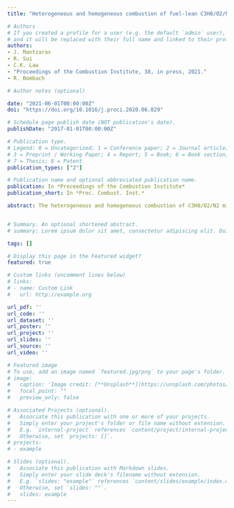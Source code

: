 ```yaml
---
title: "Heterogeneous and homogeneous combustion of fuel-lean C3H8/O2/N2 mixtures over rhodium at pressures up to 6 bar"

# Authors
# If you created a profile for a user (e.g. the default `admin` user), write the username (folder name) here 
# and it will be replaced with their full name and linked to their profile.
authors:
- J. Mantzaras
- R. Sui
- C.K. Law
- "Proceedings of the Combustion Institute, 38, in press, 2021."
- R. Bombach

# Author notes (optional)

date: "2021-06-01T00:00:00Z"
doi: "https://doi.org/10.1016/j.proci.2020.06.029"

# Schedule page publish date (NOT publication's date).
publishDate: "2017-01-01T00:00:00Z"

# Publication type.
# Legend: 0 = Uncategorized; 1 = Conference paper; 2 = Journal article;
# 3 = Preprint / Working Paper; 4 = Report; 5 = Book; 6 = Book section;
# 7 = Thesis; 8 = Patent
publication_types: ["2"]

# Publication name and optional abbreviated publication name.
publication: In *Proceedings of the Combustion Institute*
publication_short: In *Proc. Combust. Inst.*

abstract: The heterogeneous and homogeneous combustion of C3H8/O2/N2 mixtures over Rh was investigated at pressures 1-6 bar, catalyst surface temperatures 680-1100 K and C3H8-to-O2 equivalence ratios 0.25-0.52. Non-intrusive laser-based measurements were applied in a channel-flow catalytic reactor and involved 1-D Raman spectroscopy of major gas-phase species across the channel boundary layer for assessing the catalytic reactivity and planar laser induced fluorescence (PLIF) of the OH radical for monitoring homogeneous combustion. Simulations were carried out with a 2-D numerical code that included detailed hetero-/homogeneous chemical reaction mechanisms. By comparing the Raman-measured and predicted transverse profiles of the limiting C3H8 reactant, the suitability of a detailed surface reaction mechanism was initially evaluated and subsequently a one-step reaction was constructed, which was applicable for the C3H8 total oxidation over Rh at pressures 1 to 6 bar. The catalytic reactivity of C3H8 over Rh displayed a ∼p0.14 pressure dependence, which was substantially lower than a previously reported ∼p0.70 dependence over Pt. The weak pressure dependence of the C3H8 reactivity on Rh suggested caution when selecting catalysts for high-pressure power systems (recuperative microreactors, small-scale turbines) fueled with C3H8 or LPG (liquefied petroleum gas). Comparisons of PLIF-measured and predicted distributions of the OH radical indicated that the employed gas-phase reaction mechanism captured the onset of homogeneous ignition at pressures greater than or equal to 3 bar as well as the ensuing flame shapes. Predicted and measured homogeneous ignition distances agreed within 2.5% at 6 bar. With decreasing pressure, the predictions yielded gradually increasing but still modest underpredictions (up to 11.2% at 3 bar) of the homogeneous ignition distances. The key gas-phase reactions affecting homogeneous combustion at various pressures were finally identified.


# Summary. An optional shortened abstract.
# summary: Lorem ipsum dolor sit amet, consectetur adipiscing elit. Duis posuere tellus ac convallis placerat. Proin tincidunt magna sed ex sollicitudin condimentum.

tags: []

# Display this page in the Featured widget?
featured: true

# Custom links (uncomment lines below)
# links:
# - name: Custom Link
#   url: http://example.org

url_pdf: ''
url_code: ''
url_dataset: ''
url_poster: ''
url_project: ''
url_slides: ''
url_source: ''
url_video: ''

# Featured image
# To use, add an image named `featured.jpg/png` to your page's folder. 
# image:
#   caption: 'Image credit: [**Unsplash**](https://unsplash.com/photos/pLCdAaMFLTE)'
#   focal_point: ""
#   preview_only: false

# Associated Projects (optional).
#   Associate this publication with one or more of your projects.
#   Simply enter your project's folder or file name without extension.
#   E.g. `internal-project` references `content/project/internal-project/index.md`.
#   Otherwise, set `projects: []`.
# projects:
# - example

# Slides (optional).
#   Associate this publication with Markdown slides.
#   Simply enter your slide deck's filename without extension.
#   E.g. `slides: "example"` references `content/slides/example/index.md`.
#   Otherwise, set `slides: ""`.
#   slides: example
---
```

